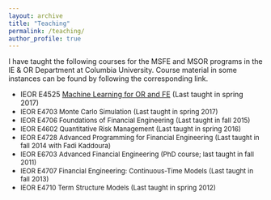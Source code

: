 ```yaml
---
layout: archive
title: "Teaching"
permalink: /teaching/
author_profile: true
---
```


<!---
{% include base_path %}

{% for post in site.teaching reversed %}
  {% include archive-single.html %}
{% endfor %}
--->

I have taught the following courses for the MSFE and MSOR programs in the IE & OR Department at Columbia University. Course material in some instances can be found by following the corresponding link.

* IEOR E4525  [Machine Learning for OR and FE](ml-orfe) (Last taught in spring 2017)
* <font size = "-1"> IEOR E4703  Monte Carlo Simulation  (Last taught in spring 2017) </font>
* <font size = "-1"> IEOR E4706  Foundations of Financial Engineering (Last taught in fall 2015) </font>
* <font size = "-1"> IEOR E4602  Quantitative Risk Management (Last taught in spring 2016) </font>
* <font size = "-1"> IEOR E4728  Advanced Programming for Financial Engineering (Last taught in fall 2014 with Fadi Kaddoura) </font>
* <font size = "-1"> IEOR E6703  Advanced Financial Engineering (PhD course; last taught in fall 2011) </font>
* <font size = "-1"> IEOR E4707  Financial Engineering: Continuous-Time Models (Last taught in fall 2013) </font>
* <font size = "-1"> IEOR E4710  Term Structure Models (Last taught in spring 2012) </font>

